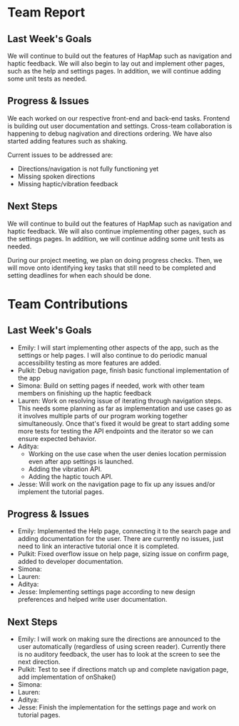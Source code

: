 # Team Report

## Last Week's Goals
We will continue to build out the features of HapMap such as navigation and haptic feedback. We will also begin to lay out and implement other pages, such as the help and settings pages. In addition, we will continue adding some unit tests as needed.

## Progress & Issues
We each worked on our respective front-end and back-end tasks. Frontend is building out user documentation and settings. Cross-team collaboration is happening to debug nagivation and directions ordering. We have also started adding features such as shaking.

Current issues to be addressed are:
- Directions/navigation is not fully functioning yet
- Missing spoken directions
- Missing haptic/vibration feedback

## Next Steps
We will continue to build out the features of HapMap such as navigation and haptic feedback. We will also continue implementing other pages, such as the settings pages. In addition, we will continue adding some unit tests as needed.

During our project meeting, we plan on doing progress checks. Then, we will move onto identifying key tasks that still need to be completed and setting deadlines for when each should be done.

# Team Contributions

## Last Week's Goals
- Emily: I will start implementing other aspects of the app, such as the settings or help pages. I will also continue to do periodic manual accessibility testing as more features are added.
- Pulkit: Debug navigation page, finish basic functional implementation of the app
- Simona: Build on setting pages if needed, work with other team members on finishing up the haptic feedback
- Lauren: Work on resolving issue of iterating through navigation steps. This needs some planning as far as implementation and use cases go as it involves multiple parts of our program working together simultaneously. Once that's fixed it would be great to start adding some more tests for testing the API endpoints and the iterator so we can ensure expected behavior.
- Aditya:
    - Working on the use case when the user denies location permission even after app settings is launched.
    - Adding the vibration API.
    - Adding the haptic touch API.
- Jesse: Will work on the navigation page to fix up any issues and/or implement the tutorial pages. 

## Progress & Issues
- Emily: Implemented the Help page, connecting it to the search page and adding documentation for the user. There are currently no issues, just need to link an interactive tutorial once it is completed.
- Pulkit: Fixed overflow issue on help page, sizing issue on confirm page, added to developer documentation.
- Simona:
- Lauren:
- Aditya:
- Jesse: Implementing settings page according to new design preferences and helped write user documentation.

## Next Steps
- Emily: I will work on making sure the directions are announced to the user automatically (regardless of using screen reader). Currently there is no auditory feedback, the user has to look at the screen to see the next direction.
- Pulkit: Test to see if directions match up and complete navigation page, add implementation of onShake()
- Simona:
- Lauren:
- Aditya:
- Jesse: Finish the implementation for the settings page and work on tutorial pages.

